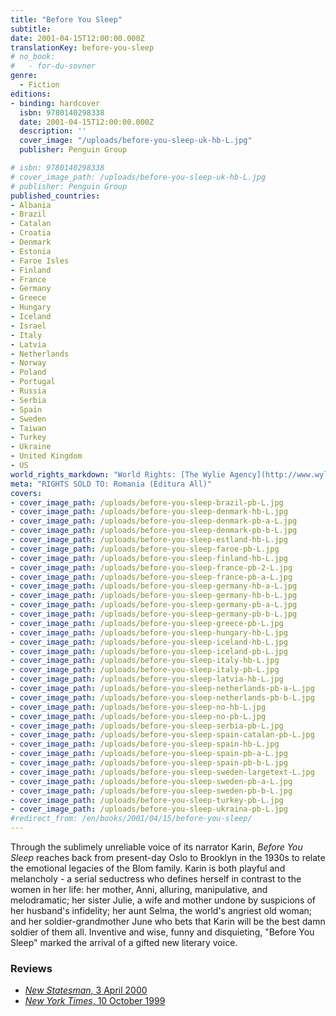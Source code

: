 ```yaml
---
title: "Before You Sleep"
subtitle:
date: 2001-04-15T12:00:00.000Z
translationKey: before-you-sleep
# no_book:
#   - for-du-sovner
genre: 
  - Fiction
editions:
- binding: hardcover
  isbn: 9780140298338
  date: 2001-04-15T12:00:00.000Z
  description: ''
  cover_image: "/uploads/before-you-sleep-uk-hb-L.jpg"
  publisher: Penguin Group

# isbn: 9780140298338
# cover_image_path: /uploads/before-you-sleep-uk-hb-L.jpg
# publisher: Penguin Group
published_countries:
- Albania
- Brazil
- Catalan
- Croatia
- Denmark
- Estonia
- Faroe Isles
- Finland
- France
- Germany
- Greece
- Hungary
- Iceland
- Israel
- Italy
- Latvia
- Netherlands
- Norway
- Poland
- Portugal
- Russia
- Serbia
- Spain
- Sweden
- Taiwan
- Turkey
- Ukraine
- United Kingdom
- US
world_rights_markdown: "World Rights: [The Wylie Agency](http://www.wylieagency.com/)"
meta: "RIGHTS SOLD TO: Romania (Editura All)"
covers:
- cover_image_path: /uploads/before-you-sleep-brazil-pb-L.jpg  
- cover_image_path: /uploads/before-you-sleep-denmark-hb-L.jpg  
- cover_image_path: /uploads/before-you-sleep-denmark-pb-a-L.jpg  
- cover_image_path: /uploads/before-you-sleep-denmark-pb-b-L.jpg  
- cover_image_path: /uploads/before-you-sleep-estland-hb-L.jpg  
- cover_image_path: /uploads/before-you-sleep-faroe-pb-L.jpg  
- cover_image_path: /uploads/before-you-sleep-finland-hb-L.jpg  
- cover_image_path: /uploads/before-you-sleep-france-pb-2-L.jpg  
- cover_image_path: /uploads/before-you-sleep-france-pb-a-L.jpg  
- cover_image_path: /uploads/before-you-sleep-germany-hb-a-L.jpg  
- cover_image_path: /uploads/before-you-sleep-germany-hb-b-L.jpg  
- cover_image_path: /uploads/before-you-sleep-germany-pb-a-L.jpg  
- cover_image_path: /uploads/before-you-sleep-germany-pb-b-L.jpg  
- cover_image_path: /uploads/before-you-sleep-greece-pb-L.jpg  
- cover_image_path: /uploads/before-you-sleep-hungary-hb-L.jpg  
- cover_image_path: /uploads/before-you-sleep-iceland-hb-L.jpg  
- cover_image_path: /uploads/before-you-sleep-iceland-pb-L.jpg  
- cover_image_path: /uploads/before-you-sleep-italy-hb-L.jpg  
- cover_image_path: /uploads/before-you-sleep-italy-pb-L.jpg  
- cover_image_path: /uploads/before-you-sleep-latvia-hb-L.jpg  
- cover_image_path: /uploads/before-you-sleep-netherlands-pb-a-L.jpg  
- cover_image_path: /uploads/before-you-sleep-netherlands-pb-b-L.jpg  
- cover_image_path: /uploads/before-you-sleep-no-hb-L.jpg  
- cover_image_path: /uploads/before-you-sleep-no-pb-L.jpg  
- cover_image_path: /uploads/before-you-sleep-serbia-pb-L.jpg  
- cover_image_path: /uploads/before-you-sleep-spain-catalan-pb-L.jpg  
- cover_image_path: /uploads/before-you-sleep-spain-hb-L.jpg  
- cover_image_path: /uploads/before-you-sleep-spain-pb-a-L.jpg  
- cover_image_path: /uploads/before-you-sleep-spain-pb-b-L.jpg  
- cover_image_path: /uploads/before-you-sleep-sweden-largetext-L.jpg  
- cover_image_path: /uploads/before-you-sleep-sweden-pb-a-L.jpg  
- cover_image_path: /uploads/before-you-sleep-sweden-pb-b-L.jpg  
- cover_image_path: /uploads/before-you-sleep-turkey-pb-L.jpg  
- cover_image_path: /uploads/before-you-sleep-ukraina-pb-L.jpg  
#redirect_from: /en/books/2001/04/15/before-you-sleep/
---
```

Through the sublimely unreliable voice of its narrator Karin, *Before You Sleep* reaches back from present-day Oslo to Brooklyn in the 1930s to relate the emotional legacies of the Blom family. Karin is both playful and melancholy - a serial seductress who defines herself in contrast to the women in her life: her mother, Anni, alluring, manipulative, and melodramatic; her sister Julie, a wife and mother undone by suspicions of her husband's infidelity; her aunt Selma, the world's angriest old woman; and her soldier-grandmother June who bets that Karin will be the best damn soldier of them all. Inventive and wise, funny and disquieting, "Before You Sleep" marked the arrival of a gifted new literary voice.

### Reviews

- [*New Statesman*, 3 April 2000](/assets/files/New-Statesman-03-04-2000.pdf)  
- [*New York Times*, 10 October 1999](http://www.nytimes.com/1999/10/10/books/more-cries-more-whispers.html?emc=eta1)
